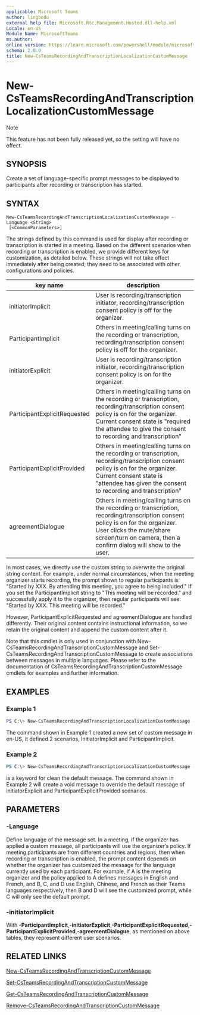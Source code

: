 ```yaml
---
applicable: Microsoft Teams
author: lingbodu
external help file: Microsoft.Rtc.Management.Hosted.dll-help.xml
Locale: en-US
Module Name: MicrosoftTeams
ms.author: 
online version: https://learn.microsoft.com/powershell/module/microsoftteams/new-CsTeamsRecordingAndTranscriptionLocalizationCustomMessage
schema: 2.0.0
title: New-CsTeamsRecordingAndTranscriptionLocalizationCustomMessage
---
```

# New-CsTeamsRecordingAndTranscriptionLocalizationCustomMessage

> [!NOTE]
> This feature has not been fully released yet, so the setting will have no effect.

## SYNOPSIS
Create a set of language-specific prompt messages to be displayed to participants after recording or transcription has started. 


## SYNTAX

```
New-CsTeamsRecordingAndTranscriptionLocalizationCustomMessage -Language <String>
 [<CommonParameters>]
```

The strings defined by this command is used for display after recording or transcription is started in a meeting. Based on the different scenarios when recording or transcription is enabled, we provide different keys for customization, as detailed below.
These strings will not take effect immediately after being created; they need to be associated with other configurations and policies.


| key name | description |
| ---------|-------------|
| initiatorImplicit | User is recording/transcription initiator, recording/transcription consent policy is off for the organizer.|
| ParticipantImplicit | Others in meeting/calling turns on the recording or transcription, recording/transcription consent policy is off for the organizer.|
| initiatorExplicit | User is recording/transcription initiator, recording/transcription consent policy is on for the organizer.|
| ParticipantExplicitRequested | Others in meeting/calling turns on the recording or transcription, recording/transcription consent policy is on for the organizer. Current consent state is "required the attendee to give the consent to recording and transcription"|
| ParticipantExplicitProvided | Others in meeting/calling turns on the recording or transcription, recording/transcription consent policy is on for the organizer. Current consent state is "attendee has given the consent to recording and transcription"|
| agreementDialogue | Others in meeting/calling turns on the recording or transcription, recording/transcription consent policy is on for the organizer. User clicks the mute/share screen/turn on camera, then a confirm dialog will show to the user.|

In most cases, we directly use the custom string to overwrite the original string content. For example, under normal circumstances, when the meeting organizer starts recording, the prompt shown to regular participants is "Started by XXX. By attending this meeting, you agree to being included." If you set the ParticipantImplicit string to "This meeting will be recorded." and successfully apply it to the organizer, then regular participants will see: "Started by XXX. This meeting will be recorded."

However, ParticipantExplicitRequested and agreementDialogue are handled differently. Their original content contains instructional information, so we retain the original content and append the custom content after it.

Note that this cmdlet is only used in conjunction with New-CsTeamsRecordingAndTranscriptionCustomMessage and Set-CsTeamsRecordingAndTranscriptionCustomMessage to create associations between messages in multiple languages. 
Please refer to the documentation of CsTeamsRecordingAndTranscriptionCustomMessage cmdlets for examples and further information.

## EXAMPLES

### Example 1
```powershell
PS C:\> New-CsTeamsRecordingAndTranscriptionLocalizationCustomMessage -Language "en-US" -InitiatorImplicit "This call is being recorded." -ParticipantImplicit "This call is being recorded."
```
The command shown in Example 1 created a new set of custom message in en-US, it defined 2 scenarios, InitiatorImplicit and ParticipantImplicit.

### Example 2
```powershell
PS C:\> New-CsTeamsRecordingAndTranscriptionLocalizationCustomMessage -Language "en-US" -initiatorExplicit "<empty>" -ParticipantExplicitProvided "<empty>" 
```
 **<empty>** is a keyword for clean the default message. The command shown in Example 2 will create a void message to override the default message of initiatorExplicit and ParticipantExplicitProvided scenarios.


## PARAMETERS

### -Language
Define language of the message set. In a meeting, if the organizer has applied a custom message, all participants will use the organizer’s policy. If meeting participants are from different countries and regions, then when recording or transcription is enabled, the prompt content depends on whether the organizer has customized the message for the language currently used by each participant. For example, if A is the meeting organizer and the policy applied to A defines messages in English and French, and B, C, and D use English, Chinese, and French as their Teams languages respectively, then B and D will see the customized prompt, while C will only see the default prompt.

### -initiatorImplicit
With **-ParticipantImplicit**,**-initiatorExplicit**,**-ParticipantExplicitRequested**,**-ParticipantExplicitProvided**,**-agreementDialogue**, as mentioned on above tables, they represent different user scenarios.

## RELATED LINKS
[New-CsTeamsRecordingAndTranscriptionCustomMessage](https://learn.microsoft.com/powershell/module/microsoftteams/new-CsTeamsRecordingAndTranscriptionCustomMessage)

[Set-CsTeamsRecordingAndTranscriptionCustomMessage](https://learn.microsoft.com/powershell/module/microsoftteams/set-CsTeamsRecordingAndTranscriptionCustomMessage)

[Get-CsTeamsRecordingAndTranscriptionCustomMessage](https://learn.microsoft.com/powershell/module/microsoftteams/get-CsTeamsRecordingAndTranscriptionCustomMessage)

[Remove-CsTeamsRecordingAndTranscriptionCustomMessage](https://learn.microsoft.com/powershell/module/microsoftteams/remove-CsTeamsRecordingAndTranscriptionCustomMessage)





